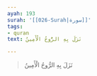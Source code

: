 ```yaml
---
ayah: 193
surah: '[[026-Surah|سورة]]'
tags:
- quran
text: نَزَلَ بِهِ الرُّوحُ الْأَمِينُ

---
```

> نَزَلَ بِهِ الرُّوحُ الْأَمِينُ
